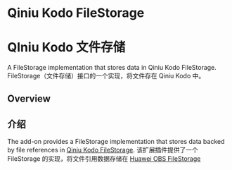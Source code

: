 # Qiniu Kodo FileStorage
# QIniu Kodo 文件存储

A FileStorage implementation that stores data in Qiniu Kodo FileStorage.
FileStorage（文件存储）接口的一个实现，将文件存在 Qiniu Kodo 中。

## Overview 
## 介绍

The add-on provides a FileStorage implementation that stores data backed by file references in [Qiniu Kodo FileStorage](https://www.qiniu.com/products/kodo).
该扩展插件提供了一个 FileStorage 的实现，将文件引用数据存储在 [Huawei OBS FileStorage](https://www.qiniu.com/products/kodo)
